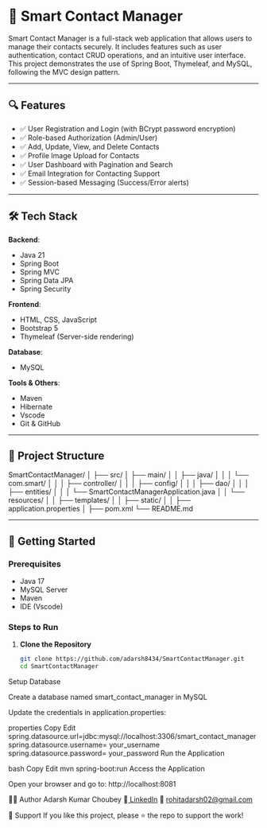 # 📇 Smart Contact Manager

Smart Contact Manager is a full-stack web application that allows users to manage their contacts securely. It includes features such as user authentication, contact CRUD operations, and an intuitive user interface. This project demonstrates the use of Spring Boot, Thymeleaf, and MySQL, following the MVC design pattern.

---

## 🔍 Features

- ✅ User Registration and Login (with BCrypt password encryption)
- ✅ Role-based Authorization (Admin/User)
- ✅ Add, Update, View, and Delete Contacts
- ✅ Profile Image Upload for Contacts
- ✅ User Dashboard with Pagination and Search
- ✅ Email Integration for Contacting Support
- ✅ Session-based Messaging (Success/Error alerts)

---

## 🛠️ Tech Stack

**Backend**:
- Java 21
- Spring Boot
- Spring MVC
- Spring Data JPA
- Spring Security

**Frontend**:
- HTML, CSS, JavaScript
- Bootstrap 5
- Thymeleaf (Server-side rendering)

**Database**:
- MySQL

**Tools & Others**:
- Maven
- Hibernate
- Vscode
- Git & GitHub

---

## 📁 Project Structure

SmartContactManager/
│
├── src/
│ ├── main/
│ │ ├── java/
│ │ │ └── com.smart/
│ │ │ ├── controller/
│ │ │ ├── config/
│ │ │ ├── dao/
│ │ │ ├── entities/
│ │ │ └── SmartContactManagerApplication.java
│ │ └── resources/
│ │ ├── templates/
│ │ ├── static/
│ │ ├── application.properties
│
├── pom.xml
└── README.md

---

## 🚀 Getting Started

### Prerequisites
- Java 17
- MySQL Server
- Maven
- IDE (Vscode)

### Steps to Run

1. **Clone the Repository**
   ```bash
   git clone https://github.com/adarsh8434/SmartContactManager.git
   cd SmartContactManager
Setup Database

Create a database named smart_contact_manager in MySQL

Update the credentials in application.properties:

properties
Copy
Edit
spring.datasource.url=jdbc:mysql://localhost:3306/smart_contact_manager
spring.datasource.username= your_username
spring.datasource.password= your_password
Run the Application

bash
Copy
Edit
mvn spring-boot:run
Access the Application

Open your browser and go to: http://localhost:8081

🧑‍💻 Author
Adarsh Kumar Choubey
🔗[ LinkedIn](https://www.linkedin.com/in/adarshku/)
📧 rohitadarsh02@gmail.com

🌟 Support
If you like this project, please ⭐ the repo to support the work!

